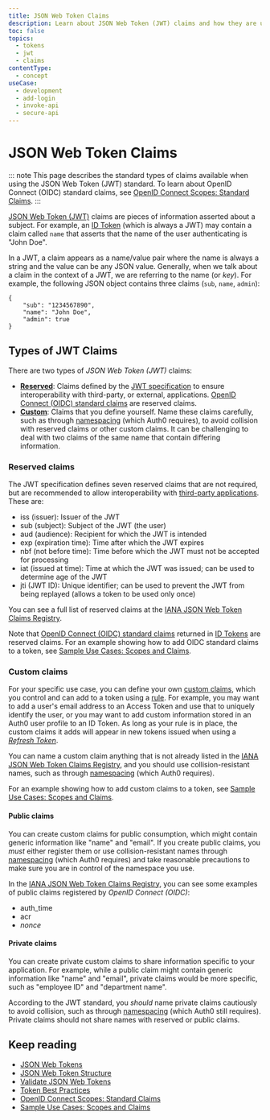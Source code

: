 ```yaml
---
title: JSON Web Token Claims
description: Learn about JSON Web Token (JWT) claims and how they are used in Auth0.
toc: false
topics:
  - tokens
  - jwt
  - claims
contentType:
  - concept
useCase:
  - development
  - add-login
  - invoke-api
  - secure-api
---
```

# JSON Web Token Claims

::: note
This page describes the standard types of claims available when using the JSON Web Token (JWT) standard. To learn about OpenID Connect (OIDC) standard claims, see [OpenID Connect Scopes: Standard Claims](/scopes/current/oidc-scopes#standard-claims).
:::

[JSON Web Token (JWT)](/tokens/concepts/jwts) claims are pieces of information asserted about a subject. For example, an [ID Token](/tokens/concepts/id-tokens) (which is always a JWT) may contain a claim called `name` that asserts that the name of the user authenticating is "John Doe".

In a JWT, a claim appears as a name/value pair where the name is always a string and the value can be any JSON value. Generally, when we talk about a claim in the context of a JWT, we are referring to the name (or *key*). For example, the following JSON object contains three claims (`sub`, `name`, `admin`):

```
{
    "sub": "1234567890",
    "name": "John Doe",
    "admin": true
}
```

## Types of JWT Claims

There are two types of <dfn data-key="json-web-token">JSON Web Token (JWT)</dfn> claims:

* **[Reserved](#reserved-claims)**: Claims defined by the [JWT specification](https://tools.ietf.org/html/rfc7519) to ensure interoperability with third-party, or external, applications. [OpenID Connect (OIDC) standard claims](/scopes/current/oidc-scopes#standard-claims) are reserved claims.
* **[Custom](#custom-claims)**: Claims that you define yourself. Name these claims carefully, such as through [namespacing](/tokens/guides/create-namespaced-custom-claims) (which Auth0 requires), to avoid collision with reserved claims or other custom claims. It can be challenging to deal with two claims of the same name that contain differing information.

### Reserved claims

The JWT specification defines seven reserved claims that are not required, but are recommended to allow interoperability with [third-party applications](/applications/guides/enable-third-party-apps). These are:

* iss (issuer): Issuer of the JWT
* sub (subject): Subject of the JWT (the user)
* aud (audience): Recipient for which the JWT is intended
* exp (expiration time): Time after which the JWT expires
* nbf (not before time): Time before which the JWT must not be accepted for processing
* iat (issued at time): Time at which the JWT was issued; can be used to determine age of the JWT
* jti (JWT ID): Unique identifier; can be used to prevent the JWT from being replayed (allows a token to be used only once)

You can see a full list of reserved claims at the [IANA JSON Web Token Claims Registry](https://www.iana.org/assignments/jwt/jwt.xhtml#claims). 

Note that [OpenID Connect (OIDC) standard claims](/scopes/current/oidc-scopes#standard-claims) returned in [ID Tokens](/tokens/concepts/id-tokens) are reserved claims. For an example showing how to add OIDC standard claims to a token, see [Sample Use Cases: Scopes and Claims](/scopes/current/sample-use-cases#authenticate-a-user-and-request-standard-claims).

### Custom claims

For your specific use case, you can define your own [custom claims](/tokens/concepts/jwt-claims#custom-claims), which you control and can add to a token using a [rule](/rules). For example, you may want to add a user's email address to an Access Token and use that to uniquely identify the user, or you may want to add custom information stored in an Auth0 user profile to an ID Token. As long as your rule is in place, the custom claims it adds will appear in new tokens issued when using a <dfn data-key="refresh-token">[Refresh Token](/tokens/concepts/refresh-tokens)</dfn>.

You can name a custom claim anything that is not already listed in the [IANA JSON Web Token Claims Registry](https://www.iana.org/assignments/jwt/jwt.xhtml#claims), and you should use collision-resistant names, such as through [namespacing](/tokens/guides/create-namespaced-custom-claims) (which Auth0 requires).

For an example showing how to add custom claims to a token, see [Sample Use Cases: Scopes and Claims](/scopes/current/sample-use-cases#add-custom-claims-to-a-token).

#### Public claims

You can create custom claims for public consumption, which might contain generic information like "name" and "email". If you create public claims, you *must* either register them or use collision-resistant names through [namespacing](/tokens/guides/create-namespaced-custom-claims) (which Auth0 requires) and take reasonable precautions to make sure you are in control of the namespace you use.

In the [IANA JSON Web Token Claims Registry](https://www.iana.org/assignments/jwt/jwt.xhtml#claims), you can see some examples of public claims registered by <dfn data-key="openid">OpenID Connect (OIDC)</dfn>: 

* auth_time
* acr
* <dfn data-key="nonce">nonce</dfn>

#### Private claims

You can create private custom claims to share information specific to your application. For example, while a public claim might contain generic information like "name" and "email", private claims would be more specific, such as "employee ID" and "department name".

According to the JWT standard, you *should* name private claims cautiously to avoid collision, such as through [namespacing](/tokens/guides/create-namespaced-custom-claims) (which Auth0 still requires). Private claims should not share names with reserved or public claims.

## Keep reading

* [JSON Web Tokens](/tokens/concepts/jwts)
* [JSON Web Token Structure](/tokens/references/jwt-structure)
* [Validate JSON Web Tokens](/tokens/guides/validate-jwts)
* [Token Best Practices](/best-practices/token-best-practices)
* [OpenID Connect Scopes: Standard Claims](/scopes/current/oidc-scopes#standard-claims)
* [Sample Use Cases: Scopes and Claims](/scopes/current/sample-use-cases#add-custom-claims-to-a-token)
